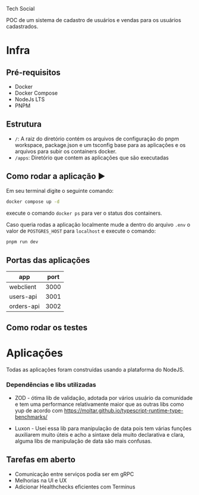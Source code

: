 Tech Social

POC de um sistema de cadastro de usuários e vendas para os usuários cadastrados.

# Infra

## Pré-requisitos

- Docker
- Docker Compose
- NodeJs LTS
- PNPM

## Estrutura

- `/`: A raiz do diretório contém os arquivos de configuração do pnpm workspace, package.json e um tsconfig base para as aplicações e os arquivos para subir os containers docker.
- `/apps`: Diretório que contem as aplicações que são executadas

## Como rodar a aplicação ▶️

Em seu terminal digite o seguinte comando:

```bash
docker compose up -d
```

execute o comando `docker ps` para ver o status dos containers.

Caso queria rodas a aplicação localmente mude a dentro do arquivo `.env` o valor de `POSTGRES_HOST` para `localhost` e execute o comando:

```bash
pnpm run dev
```

## Portas das aplicações

| app        | port |
| ---------- | ---- |
| webclient  | 3000 |
| users-api  | 3001 |
| orders-api | 3002 |

## Como rodar os testes

# Aplicações

Todas as aplicações foram construídas usando a plataforma do NodeJS.

### Dependências e libs utilizadas

- ZOD - ótima lib de validação, adotada por vários usuário da comunidade e tem uma performance relativamente maior que as outras libs como yup de acordo com https://moltar.github.io/typescript-runtime-type-benchmarks/

- Luxon - Usei essa lib para manipulação de data pois tem várias funções auxiliarem muito úteis e acho a sintaxe dela muito declarativa e clara, alguma libs de manipulação de data são mais confusas.

## Tarefas em aberto
- Comunicação entre serviços podia ser em gRPC
- Melhorias na UI e UX 
- Adicionar Healthchecks eficientes com Terminus
